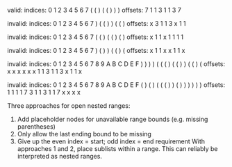 valid:
indices: 0 1 2 3 4 5 6 7
         ( ( ) ( ( ) ) )
offsets: 7 1 1 3 1 1 3 7

invalid:
indices: 0 1 2 3 4 5 6 7
         ) ( ( ) ) ( ( )
offsets: x 3 1 1 3 x 1 1

invalid:
indices: 0 1 2 3 4 5 6 7
         ( ( ) ( ( ) ( )
offsets: x 1 1 x 1 1 1 1

invalid:
indices: 0 1 2 3 4 5 6 7
         ) ( ) ) ( ( ) (
offsets: x 1 1 x x 1 1 x

invalid:
indices: 0 1 2 3 4 5 6 7 8 9 A B C D E F
         ) ) ) ) ( ( ( ) ( ( ) ) ( ( ) (
offsets: x x x x x x 1 1 3 1 1 3 x 1 1 x

invalid:
indices: 0 1 2 3 4 5 6 7 8 9 A B C D E F
         ( ) ( ) ( ( ( ) ) ( ) ) ) ) ) ) 
offsets: 1 1 1 1 7 3 1 1 3 1 1 7 x x x x


Three approaches for open nested ranges:
1. Add placeholder nodes for unavailable range bounds (e.g. missing parentheses)
2. Only allow the last ending bound to be missing
3. Give up the even index = start; odd index = end requirement
With approaches 1 and 2, place sublists within a range. This can reliably be interpreted as nested ranges.








